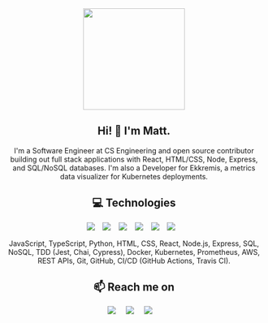 <div align="center">
  <img src="https://media.giphy.com/media/v1.Y2lkPTc5MGI3NjExdXdwMXg3dzQzaTljbjVubmdtOHluM2p3aWh1Y29ha3h6aXM1NXdkZCZlcD12MV9pbnRlcm5hbF9naWZfYnlfaWQmY3Q9cw/jdPMeyv9rn0hZHh8n9/giphy.gif" width="200"/>
</div>

<h2 align="center">Hi! 👋 I'm Matt.</h2>
<p align="center">
  I'm a Software Engineer at CS Engineering and open source contributor building out full stack applications with React, HTML/CSS, Node, Express, and SQL/NoSQL databases. I'm also a Developer for Ekkremis, a metrics data visualizer for Kubernetes deployments.
</p>

<h2 align="center">💻 Technologies</h2>
<p align="center">
  <img src="https://img.shields.io/badge/node.js%20-%2343853D.svg?&style=for-the-badge&logo=node.js&logoColor=white" />&nbsp;&nbsp;&nbsp;
  <img src="https://img.shields.io/badge/express.js-%23404d59.svg?style=for-the-badge&logo=express&logoColor=%2361DAFB" />&nbsp;&nbsp;&nbsp;
  <img src="https://img.shields.io/badge/react%20-%2300D9FF.svg?&style=for-the-badge&logo=react&logoColor=white" />&nbsp;&nbsp;&nbsp;
  <img src="https://img.shields.io/badge/postgres-%23316192.svg?style=for-the-badge&logo=postgresql&logoColor=white" />&nbsp;&nbsp;&nbsp;
  <img src="https://img.shields.io/badge/MongoDB-%234ea94b.svg?style=for-the-badge&logo=mongodb&logoColor=white" />&nbsp;&nbsp;&nbsp;
  <img src="https://img.shields.io/badge/kubernetes-%23326ce5.svg?style=for-the-badge&logo=kubernetes&logoColor=white" />&nbsp;&nbsp;&nbsp;
</p>
<p align="center">JavaScript, TypeScript, Python, HTML, CSS, React, Node.js, Express, SQL, NoSQL, TDD (Jest, Chai, Cypress), Docker, Kubernetes, Prometheus, AWS, REST APIs, Git, GitHub, CI/CD (GitHub Actions, Travis CI).</p>

<h2 align="center">📫 Reach me on</h2>
<p align="center">
  <a target="_blank"href="https://www.linkedin.com/in/matthewpan/"><img src="https://img.shields.io/badge/linkedin-%230077B5.svg?&style=for-the-badge&logo=linkedin&logoColor=white" /></a>&nbsp;&nbsp;&nbsp;&nbsp;
  <a target="_blank"href="https://github.com/matthewmpan"><img src="https://img.shields.io/badge/github-%23121011.svg?style=for-the-badge&logo=github&logoColor=white" /></a>&nbsp;&nbsp;&nbsp;&nbsp;
  <a href="mailto:matthewmpan@gmail.com?subject=Hello%20Matt,%20From%20Github"><img src="https://img.shields.io/badge/gmail-%23D14836.svg?&style=for-the-badge&logo=gmail&logoColor=white" /></a>&nbsp;&nbsp;&nbsp;&nbsp;
</p>
